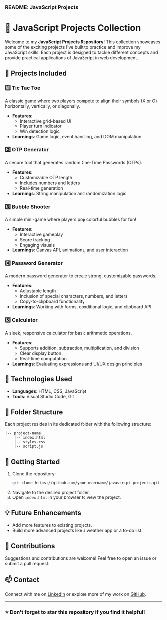 ### README: JavaScript Projects  

# 🚀 JavaScript Projects Collection  

Welcome to my **JavaScript Projects Repository**! This collection showcases some of the exciting projects I've built to practice and improve my JavaScript skills. Each project is designed to tackle different concepts and provide practical applications of JavaScript in web development.  

## 🌟 Projects Included  

### 1️⃣ Tic Tac Toe  
A classic game where two players compete to align their symbols (X or O) horizontally, vertically, or diagonally.  
- **Features**:  
  - Interactive grid-based UI  
  - Player turn indicator  
  - Win detection logic  
- **Learnings**: Game logic, event handling, and DOM manipulation  

### 2️⃣ OTP Generator  
A secure tool that generates random One-Time Passwords (OTPs).  
- **Features**:  
  - Customizable OTP length  
  - Includes numbers and letters  
  - Real-time generation  
- **Learnings**: String manipulation and randomization logic  

### 3️⃣ Bubble Shooter  
A simple mini-game where players pop colorful bubbles for fun!  
- **Features**:  
  - Interactive gameplay  
  - Score tracking  
  - Engaging visuals  
- **Learnings**: Canvas API, animations, and user interaction  

### 4️⃣ Password Generator  
A modern password generator to create strong, customizable passwords.  
- **Features**:  
  - Adjustable length  
  - Inclusion of special characters, numbers, and letters  
  - Copy-to-clipboard functionality  
- **Learnings**: Working with forms, conditional logic, and clipboard API  

### 5️⃣ Calculator  
A sleek, responsive calculator for basic arithmetic operations.  
- **Features**:  
  - Supports addition, subtraction, multiplication, and division  
  - Clear display button  
  - Real-time computation  
- **Learnings**: Evaluating expressions and UI/UX design principles  

## 🔧 Technologies Used  
- **Languages**: HTML, CSS, JavaScript  
- **Tools**: Visual Studio Code, Git  

## 📂 Folder Structure  
Each project resides in its dedicated folder with the following structure:  
```
|-- project-name  
    |-- index.html  
    |-- styles.css  
    |-- script.js  
```  

## 🚀 Getting Started  
1. Clone the repository:  
   ```bash  
   git clone https://github.com/your-username/javascript-projects.git  
   ```  
2. Navigate to the desired project folder.  
3. Open `index.html` in your browser to view the project.  

## 💡 Future Enhancements  
- Add more features to existing projects.  
- Build more advanced projects like a weather app or a to-do list.  

## 🤝 Contributions  
Suggestions and contributions are welcome! Feel free to open an issue or submit a pull request.  

## 📫 Contact  
Connect with me on [LinkedIn](linkedin.com/in/vansh-khanna-613644318/) or explore more of my work on [GitHub](https://github.com/0xfabb/).  

---

### ⭐ Don't forget to star this repository if you find it helpful!  
